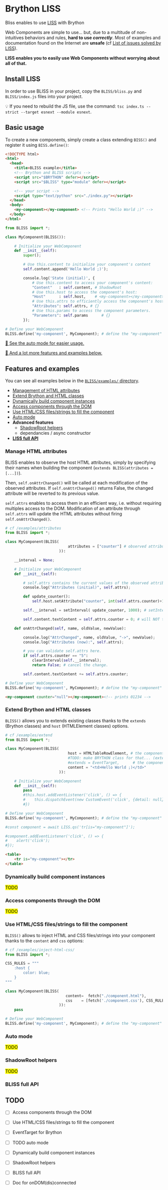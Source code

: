 # Brython LISS

Bliss enables to use [LISS](https://github.com/denis-migdal/LISS) with Brython


Web Components are simple to use... but, due to a multitude of non-intuitives behaviors and rules, **hard to use *correctly***. Most of examples and documentation found on the Internet are **unsafe** (cf [List of issues solved by LISS](https://github.com/denis-migdal/LISS#list-of-issues-solved-by-liss)).

**LISS enables you to easily use Web Components without worrying about all of that.**

## Install LISS

In order to use BLISS in your project, copy the `BLISS/bliss.py` and `BLISS/index.js` files into your project.

💡 If you need to rebuild the JS file, use the command: `tsc index.ts --strict --target esnext --module esnext`.

## Basic usage

To create a new components, simply create a class extending `BISS()` and register it using `BISS.define()`:

```html
<!DOCTYPE html>
<html>
  <head>
    <title>BLISS example</title>
    <!-- Brython and BLISS scripts -->
    <script src="$BRYTHON" defer></script>
    <script src="$BLISS" type="module" defer></script>

    <!-- your script -->
    <script type="text/python" src="./index.py"></script>
  </head>
  <body>
    <my-component></my-component> <!-- Prints "Hello World ;)" -->
  </body>
</html>
```

```python
from BLISS import *;

class MyComponent(BLISS()):

    # Initialize your WebComponent
    def __init__(self):
        super();

        # Use this.content to initialize your component's content
        self.content.append('Hello World ;)');

        console.log('State (initial)', {
            # Use this.content to access your component's content:
            "Content"   : self.content, # ShadowRoot
            # Use this.host to access the component's host:
            "Host"      : self.host,    # <my-component></my-component>
            # Use this.attrs to efficiently access the component's host's attributes:
            "Attributes": self.attrs, # {}
            # Use this.params to access the component parameters.
            "Parameters": self.params      # {}
        });

# Define your WebComponent
BLISS.define('my-component', MyComponent); # define the "my-component" component.
```

[📖 See the auto mode for easier usage.](#auto-mode)

[📖 And a lot more features and examples below.](#features-and-examples)

## Features and examples

You can see all examples below in the [`BLISS/examples/` directory](./examples/).

- [Management of HTML attributes](#manage-html-attributes)
- [Extend Brython and HTML classes](#extend-brython-and-html-classes)
- [Dynamically build component instances](#dynamically-build-component-instances)
- [Access components through the DOM](#access-components-through-the-dom)
- [Use HTML/CSS files/strings to fill the component](#use-htmlcss-filesstrings-to-fill-the-component)
- [Auto mode](#auto-mode)
- **Advanced features**
  - [ShadowRoot helpers](#shadowroot-helpers)
  - dependancies / async constructor
- **[LISS full API](#liss-full-API)**

### Manage HTML attributes

BLISS enables to observe the host HTML attributes, simply by specifying their names when building the component (`extends BLISS(attributes =[...])`).

Then, `self.onAttrChanged()` will be called at each modification of the observed attributes. If `self.onAttrChanged()` returns False, the changed attribute will be reverted to its previous value.

`self.attrs` enables to access them in an efficient way, i.e. without requiring multiples access to the DOM. Modification of an attribute through `self.attrs` will update the HTML attributes without firing `self.onAttrChanged()`.

```python
# cf /examples/attributes
from BLISS import *;

class MyComponent(BLISS(
                            attributes = ["counter"] # observed attributes.
                        )):

    __interval = None;

    # Initialize your WebComponent
    def __init__(self):

        # self.attrs contains the current values of the observed attributes.
        console.log("Attributes (initial)", self.attrs);

        def update_counter():
            self.host.setAttribute("counter", int(self.attrs.counter)+1); # will trigger onAttrChanged

        self.__interval = setInterval( update_counter, 1000); # setInterval...

        self.content.textContent = self.attrs.counter = 0; # will NOT trigger onAttrChanged.

    def onAttrChanged(self, name, oldValue, newValue):

        console.log("AttrChanged", name, oldValue, "->", newValue);
        console.log("Attributes (now):", self.attrs);

        # you can validate self.attrs here.
        if self.attrs.counter == "5":
            clearInterval(self.__interval);
            return False; # cancel the change.

        self.content.textContent += self.attrs.counter;

# Define your WebComponent
BLISS.define('my-component', MyComponent); # define the "my-component" component.
```

```html
<my-component counter="null"></my-component><!-- prints 01234 -->
```

### Extend Brython and HTML classes

`BLISS()` allows you to extends existing classes thanks to the `extends` (Brython classes) and `host` (HTMLElement classes) options.

```python
# cf /examples/extend
from BLISS import *;

class MyComponent(BLISS(
                            host = HTMLTableRowElement, # the component is a <tr>
                            #TODO: make BRYTHON class for that... (extending JS class is an issue)
                            #extends = EventTarget,      # the component is able to send events.
                            content = "<td>Hello World ;)</td>"
                        )):

    # Initialize your WebComponent
    def __init__(self):
        pass
        #this.host.addEventListener('click', () => {
        #    this.dispatchEvent(new CustomEvent('click', {detail: null}));
        #})

# Define your WebComponent
BLISS.define('my-component', MyComponent); # define the "my-component" component.

#const component = await LISS.qs('tr[is="my-component"]');

#component.addEventListener('click', () => {
#    alert('click');
#});
```

```html
<table>
    <tr is="my-component"></tr>
</table>
```
### Dynamically build component instances

<mark>TODO</mark>

### Access components through the DOM

<mark>TODO</mark>

### Use HTML/CSS files/strings to fill the component

`BLISS()` allows to inject HTML and CSS files/strings into your component thanks to the `content` and `css` options:

```python
# cf /examples/inject-html-css/
from BLISS import *;

CSS_RULES = """
    :host {
        color: blue;
    }
"""

class MyComponent(BLISS(
                           content=  fetch("./component.html"),		      # str|Response|HTMLTemplateElement or a Promise of it.
                           css    = [fetch('./component.css'), CSS_RULES] # str|Response|HTMLStyleElement|CSSStyleSheet or a Promise of it, or an array of it.
                        )):
    pass

# Define your WebComponent
BLISS.define('my-component', MyComponent); # define the "my-component" component.
```

### Auto mode

<mark>TODO</mark>

### ShadowRoot helpers

<mark>TODO</mark>

### BLISS full API

## TODO

- [ ] Access components through the DOM

- [ ] Use HTML/CSS files/strings to fill the component

- [ ] EventTarget for Brython

- [ ] TODO auto mode



- [ ] Dynamically build component instances

- [ ] ShadowRoot helpers

- [ ] BLISS full API

- [ ] Doc for onDOM(dis)connected
